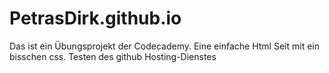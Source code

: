 # PetrasDirk.github.io
Das ist ein Übungsprojekt der Codecademy.
Eine einfache Html Seit mit ein bisschen css.
Testen des github Hosting-Dienstes
